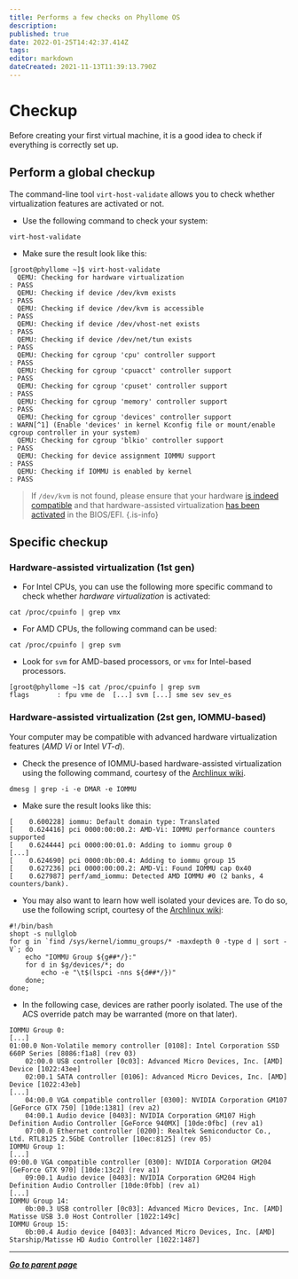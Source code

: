 ```yaml
---
title: Performs a few checks on Phyllome OS
description: 
published: true
date: 2022-01-25T14:42:37.414Z
tags: 
editor: markdown
dateCreated: 2021-11-13T11:39:13.790Z
---
```


# Checkup

Before creating your first virtual machine, it is a good idea to check if everything is correctly set up.

## Perform a global checkup

The command-line tool `virt-host-validate` allows you to check whether virtualization features are activated or not.

* Use the following command to check your system:
``` 
virt-host-validate
```

* Make sure the result look like this:

```
[groot@phyllome ~]$ virt-host-validate
  QEMU: Checking for hardware virtualization                                 : PASS
  QEMU: Checking if device /dev/kvm exists                                   : PASS
  QEMU: Checking if device /dev/kvm is accessible                            : PASS
  QEMU: Checking if device /dev/vhost-net exists                             : PASS
  QEMU: Checking if device /dev/net/tun exists                               : PASS
  QEMU: Checking for cgroup 'cpu' controller support                         : PASS
  QEMU: Checking for cgroup 'cpuacct' controller support                     : PASS
  QEMU: Checking for cgroup 'cpuset' controller support                      : PASS
  QEMU: Checking for cgroup 'memory' controller support                      : PASS
  QEMU: Checking for cgroup 'devices' controller support                     : WARN[^1] (Enable 'devices' in kernel Kconfig file or mount/enable cgroup controller in your system)
  QEMU: Checking for cgroup 'blkio' controller support                       : PASS
  QEMU: Checking for device assignment IOMMU support                         : PASS
  QEMU: Checking if IOMMU is enabled by kernel                               : PASS
```

[^1]: The warning message for *cgroup devices* can be disregarded, as it won't show up if the `virt-host-validate` command is executed as *root*. [Related discussion](https://gitlab.com/libvirt/libvirt/-/issues/94).

> If `/dev/kvm` is not found, please ensure that your hardware [is indeed compatible](/deploy/prepare#meet-the-requirements) and that hardware-assisted virtualization [has been activated](/deploy/prepare#enable-hardware-assisted-virtualization) in the BIOS/EFI.
{.is-info}


## Specific checkup

### Hardware-assisted virtualization (1st gen)

* For Intel CPUs, you can use the following more specific command to check whether *hardware virtualization* is activated:

```
cat /proc/cpuinfo | grep vmx
```

* For AMD CPUs, the following command can be used:
```
cat /proc/cpuinfo | grep svm
```

* Look for `svm` for AMD-based processors, or `vmx` for Intel-based processors.

```
[groot@phyllome ~]$ cat /proc/cpuinfo | grep svm
flags		: fpu vme de  [...] svm [...] sme sev sev_es
```

### Hardware-assisted virtualization (2st gen, IOMMU-based)

Your computer may be compatible with advanced hardware virtualization features (*AMD Vi* or Intel *VT-d*). 

* Check the presence of IOMMU-based hardware-assisted virtualization using the following command, courtesy of the [Archlinux wiki](https://wiki.archlinux.org/title/PCI_passthrough_via_OVMF#Enabling_IOMMU). 

```
dmesg | grep -i -e DMAR -e IOMMU
``` 
* Make sure the result looks like this:
```
[    0.600228] iommu: Default domain type: Translated 
[    0.624416] pci 0000:00:00.2: AMD-Vi: IOMMU performance counters supported
[    0.624444] pci 0000:00:01.0: Adding to iommu group 0
[...]
[    0.624690] pci 0000:0b:00.4: Adding to iommu group 15
[    0.627236] pci 0000:00:00.2: AMD-Vi: Found IOMMU cap 0x40
[    0.627987] perf/amd_iommu: Detected AMD IOMMU #0 (2 banks, 4 counters/bank).
```
* You may also want to learn how well isolated your devices are. To do so, use the following script, courtesy of the [Archlinux wiki](https://wiki.archlinux.org/title/PCI_passthrough_via_OVMF#Ensuring_that_the_groups_are_valid):

```
#!/bin/bash
shopt -s nullglob
for g in `find /sys/kernel/iommu_groups/* -maxdepth 0 -type d | sort -V`; do
    echo "IOMMU Group ${g##*/}:"
    for d in $g/devices/*; do
        echo -e "\t$(lspci -nns ${d##*/})"
    done;
done;
```

* In the following case, devices are rather poorly isolated. The use of the ACS override patch may be warranted (more on that later).

```
IOMMU Group 0:
[...]
01:00.0 Non-Volatile memory controller [0108]: Intel Corporation SSD 660P Series [8086:f1a8] (rev 03)
	02:00.0 USB controller [0c03]: Advanced Micro Devices, Inc. [AMD] Device [1022:43ee]
	02:00.1 SATA controller [0106]: Advanced Micro Devices, Inc. [AMD] Device [1022:43eb]
[...]
	04:00.0 VGA compatible controller [0300]: NVIDIA Corporation GM107 [GeForce GTX 750] [10de:1381] (rev a2)
	04:00.1 Audio device [0403]: NVIDIA Corporation GM107 High Definition Audio Controller [GeForce 940MX] [10de:0fbc] (rev a1)
	07:00.0 Ethernet controller [0200]: Realtek Semiconductor Co., Ltd. RTL8125 2.5GbE Controller [10ec:8125] (rev 05)
IOMMU Group 1:
[...]
09:00.0 VGA compatible controller [0300]: NVIDIA Corporation GM204 [GeForce GTX 970] [10de:13c2] (rev a1)
	09:00.1 Audio device [0403]: NVIDIA Corporation GM204 High Definition Audio Controller [10de:0fbb] (rev a1)
[...]
IOMMU Group 14:
	0b:00.3 USB controller [0c03]: Advanced Micro Devices, Inc. [AMD] Matisse USB 3.0 Host Controller [1022:149c]
IOMMU Group 15:
	0b:00.4 Audio device [0403]: Advanced Micro Devices, Inc. [AMD] Starship/Matisse HD Audio Controller [1022:1487]
```

---

*[**Go to parent page**](/gofurther/)*